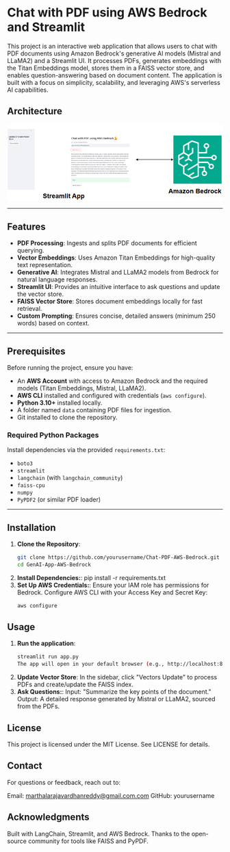 # Chat with PDF using AWS Bedrock and Streamlit

This project is an interactive web application that allows users to chat with PDF documents using Amazon Bedrock's generative AI models (Mistral and LLaMA2) and a Streamlit UI. It processes PDFs, generates embeddings with the Titan Embeddings model, stores them in a FAISS vector store, and enables question-answering based on document content. The application is built with a focus on simplicity, scalability, and leveraging AWS's serverless AI capabilities.

## Architecture

![alt text](images/image.png)

---

## Features
- **PDF Processing**: Ingests and splits PDF documents for efficient querying.
- **Vector Embeddings**: Uses Amazon Titan Embeddings for high-quality text representation.
- **Generative AI**: Integrates Mistral and LLaMA2 models from Bedrock for natural language responses.
- **Streamlit UI**: Provides an intuitive interface to ask questions and update the vector store.
- **FAISS Vector Store**: Stores document embeddings locally for fast retrieval.
- **Custom Prompting**: Ensures concise, detailed answers (minimum 250 words) based on context.

---

## Prerequisites
Before running the project, ensure you have:
- An **AWS Account** with access to Amazon Bedrock and the required models (Titan Embeddings, Mistral, LLaMA2).
- **AWS CLI** installed and configured with credentials (`aws configure`).
- **Python 3.10+** installed locally.
- A folder named `data` containing PDF files for ingestion.
- Git installed to clone the repository.

### Required Python Packages
Install dependencies via the provided `requirements.txt`:
- `boto3`
- `streamlit`
- `langchain` (with `langchain_community`)
- `faiss-cpu`
- `numpy`
- `PyPDF2` (or similar PDF loader)

---

## Installation

1. **Clone the Repository**:
   ```bash
   git clone https://github.com/yourusername/Chat-PDF-AWS-Bedrock.git
   cd GenAI-App-AWS-Bedrock
2. **Install Dependencies:**:
    pip install -r requirements.txt
3. **Set Up AWS Credentials:**:
    Ensure your IAM role has permissions for Bedrock.
    Configure AWS CLI with your Access Key and Secret Key:
    ```bash 
    aws configure

## Usage
1. **Run the application**:
    ```bash 
    streamlit run app.py
    The app will open in your default browser (e.g., http://localhost:8501).
2. **Update Vector Store**:
    In the sidebar, click "Vectors Update" to process PDFs and create/update the FAISS index.
3. **Ask Questions:**:
    Input: "Summarize the key points of the document."
    Output: A detailed response generated by Mistral or LLaMA2, sourced from the PDFs.

## License
This project is licensed under the MIT License. See LICENSE for details.

## Contact
For questions or feedback, reach out to:

Email: marthalarajavardhanreddy@gmail.com.com
GitHub: yourusername

## Acknowledgments
Built with LangChain, Streamlit, and AWS Bedrock.
Thanks to the open-source community for tools like FAISS and PyPDF.